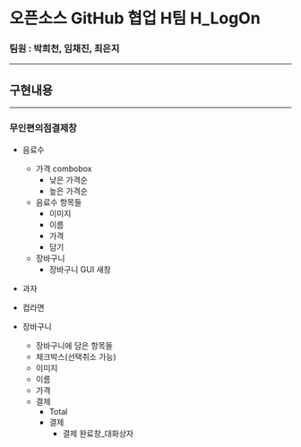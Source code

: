 # 오픈소스 GitHub 협업 H팀 H_LogOn

### 팀원 : 박희천, 임채진, 최은지
-------------------------------



## 구현내용
----------
### 무인편의점결제창
  
  * 음료수
    * 가격 combobox
      * 낮은 가격순
      * 높은 가격순
    * 음료수 항목들
      * 이미지
      * 이름
      * 가격
      * 담기
    * 장바구니
      * 장바구니 GUI 새창 
  * 과자
  * 컵라면
  
  * 장바구니

    * 장바구니에 담은 항목들
     * 체크박스(선택취소 가능)
      * 이미지
      * 이름
      * 가격
    * 결제
      * Total
      * 결제
        * 결제 완료창_대화상자
